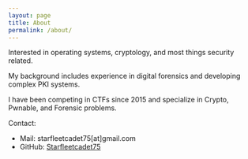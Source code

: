 ```yaml
---
layout: page
title: About
permalink: /about/
---
```


Interested in operating systems, cryptology, and most things security related.

My background includes experience in digital forensics and developing complex PKI systems.

I have been competing in CTFs since 2015 and specialize in Crypto, Pwnable, and Forensic problems.


Contact:

* Mail: starfleetcadet75[at]gmail.com
* GitHub: [Starfleetcadet75](https://github.com/starfleetcadet75)

